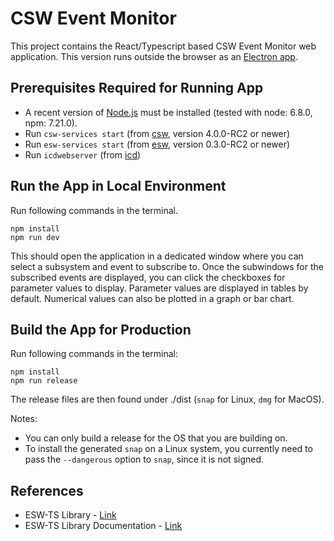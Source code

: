 # CSW Event Monitor

This project contains the React/Typescript based CSW Event Monitor web application.
This version runs outside the browser as an [Electron app](https://www.electronjs.org/).

## Prerequisites Required for Running App

* A recent version of [Node.js](https://nodejs.org/en/download/package-manager/) must be installed (tested with node: 6.8.0, npm: 7.21.0).
* Run `csw-services start` (from [csw](https://github.com/tmtsoftware/csw), version 4.0.0-RC2 or newer)
* Run `esw-services start` (from [esw](https://github.com/tmtsoftware/esw), version 0.3.0-RC2 or newer)
* Run `icdwebserver` (from [icd](https://github.com/tmtsoftware/icd))

## Run the App in Local Environment

Run following commands in the terminal.
```
npm install
npm run dev
```

This should open the application in a dedicated window where you can select a subsystem and event to subscribe to.
Once the subwindows for the subscribed events are displayed, you can click the checkboxes for parameter values to display.
Parameter values are displayed in tables by default. Numerical values can also be plotted in a graph or bar chart.

## Build the App for Production

Run following commands in the terminal:
```
npm install
npm run release
```

The release files are then found under ./dist (`snap` for Linux, `dmg` for MacOS).

Notes:

* You can only build a release for the OS that you are building on.
* To install the generated `snap` on a Linux system, you currently need to pass the `--dangerous` option to `snap`, since it is not signed.

## References
- ESW-TS Library - [Link](https://tmtsoftware/esw-ts/)
- ESW-TS Library Documentation - [Link](https://tmtsoftware.github.io/esw-ts/)
